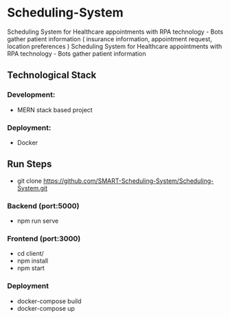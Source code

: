 # Scheduling-System
Scheduling System for Healthcare appointments with RPA technology - Bots gather patient information ( insurance information, appointment request, location preferences )
Scheduling System for Healthcare appointments with RPA technology - Bots gather patient information

## Technological Stack
### Development: 
- MERN stack based project

### Deployment: 
- Docker

## Run Steps
- git clone https://github.com/SMART-Scheduling-System/Scheduling-System.git
### Backend (port:5000)
- npm run serve 

### Frontend (port:3000)
- cd client/
- npm install
- npm start

### Deployment
- docker-compose build
- docker-compose up
